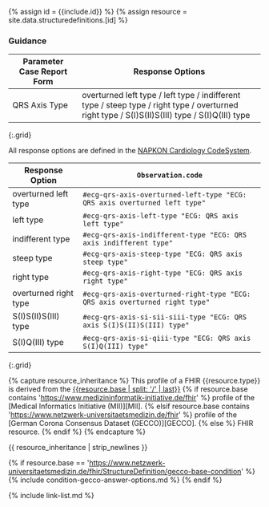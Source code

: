 
{% assign id = {{include.id}} %}
{% assign resource = site.data.structuredefinitions.[id] %}

### Guidance

| Parameter Case Report Form | Response Options |
| -------------------------- | ---------------- |
| QRS Axis Type | overturned left type / left type / indifferent type / steep type / right type / overturned right type / S(I)S(II)S(III) type / S(I)Q(III) type |
{:.grid}

All response options are defined in the [NAPKON Cardiology CodeSystem](CodeSystem-napkon-cardiology.html).

| Response Option | `Observation.code` |
| ------ | ---- |
| overturned left type | `#ecg-qrs-axis-overturned-left-type "ECG: QRS axis overturned left type"` |
| left type | `#ecg-qrs-axis-left-type "ECG: QRS axis left type"` |
| indifferent type | `#ecg-qrs-axis-indifferent-type "ECG: QRS axis indifferent type"` |
| steep type | `#ecg-qrs-axis-steep-type "ECG: QRS axis steep type"` |
| right type | `#ecg-qrs-axis-right-type "ECG: QRS axis right type" ` |
| overturned right type | `#ecg-qrs-axis-overturned-right-type "ECG: QRS axis overturned right type"` |
| S(I)S(II)S(III) type | `#ecg-qrs-axis-si-sii-siii-type "ECG: QRS axis S(I)S(II)S(III) type"` |
| S(I)Q(III) type | `#ecg-qrs-axis-si-qiii-type "ECG: QRS axis S(I)Q(III) type"` |
{:.grid}

{% capture resource_inheritance %}
This profile of a FHIR {{resource.type}} is derived from the [{{resource.base | split: '/' | last}}]({{resource.base}})
{% if resource.base contains 'https://www.medizininformatik-initiative.de/fhir' %}
 profile of the [Medical Informatics Initiative (MII)][MII].
{% elsif resource.base contains 'https://www.netzwerk-universitaetsmedizin.de/fhir' %}
 profile of the [German Corona Consensus Dataset (GECCO)][GECCO].
{% else %}
 FHIR resource.
{% endif %}
{% endcapture %}

{{ resource_inheritance | strip_newlines }}

{% if resource.base == 'https://www.netzwerk-universitaetsmedizin.de/fhir/StructureDefinition/gecco-base-condition' %}
{% include condition-gecco-answer-options.md %}
{% endif %}

{% include link-list.md %}
